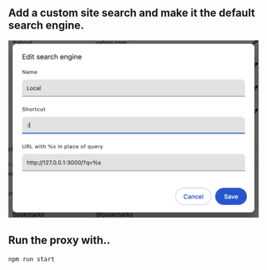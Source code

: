 
## Add a custom site search and make it the default search engine.
![](https://raw.githubusercontent.com/horologger/spaces-search-engine-proxy/master/assets/chrome-add-site-search.png)
## Run the proxy with..
```
npm run start
```
